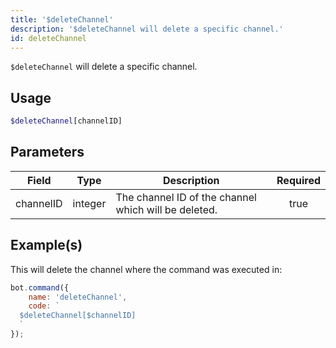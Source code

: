 ```yaml
---
title: '$deleteChannel'
description: '$deleteChannel will delete a specific channel.'
id: deleteChannel
---
```


`$deleteChannel` will delete a specific channel.

## Usage

```php
$deleteChannel[channelID]
```

## Parameters

| Field     | Type    | Description                                          | Required |
| --------- | ------- | ---------------------------------------------------- |:--------:|
| channelID | integer | The channel ID of the channel which will be deleted. |   true   |

## Example(s)

This will delete the channel where the command was executed in:

```javascript
bot.command({
    name: 'deleteChannel',
    code: `
  $deleteChannel[$channelID]
  `
});
```

